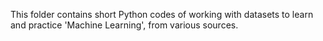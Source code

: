 This folder contains short Python codes of working with datasets to learn and practice 'Machine Learning', from various sources.
